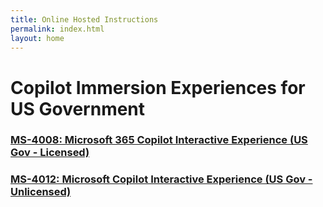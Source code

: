 ```yaml
---
title: Online Hosted Instructions
permalink: index.html
layout: home
---
```


# Copilot Immersion Experiences for US Government

### [MS-4008: Microsoft 365 Copilot Interactive Experience (US Gov - Licensed)](https://microsoftlearning.github.io/Microsoft-Copilot-Immersion-Experience-GOV/Instructions/Labs/Gov_Licensed/index_1.html)

### [MS-4012: Microsoft Copilot Interactive Experience (US Gov - Unlicensed)](https://microsoftlearning.github.io/Microsoft-Copilot-Immersion-Experience-GOV/Instructions/Labs/Gov_Unlicensed/index_1.html)

